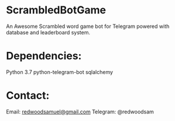 # ScrambledBotGame


An Awesome Scrambled word game bot for Telegram powered with database and leaderboard system.

Dependencies:
=============

Python 3.7
python-telegram-bot
sqlalchemy

Contact:
========

Email: redwoodsamuel@gmail.com
Telegram: @redwoodsam
